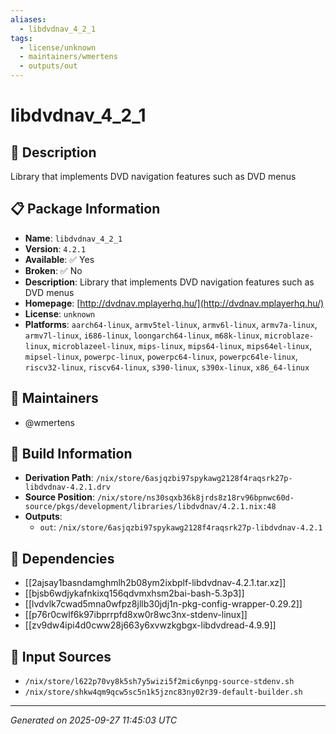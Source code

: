 ```yaml
---
aliases:
  - libdvdnav_4_2_1
tags:
  - license/unknown
  - maintainers/wmertens
  - outputs/out
---
```


# libdvdnav_4_2_1

## 📝 Description

Library that implements DVD navigation features such as DVD menus

## 📋 Package Information

- **Name**: `libdvdnav_4_2_1`
- **Version**: `4.2.1`
- **Available**: ✅ Yes
- **Broken**: ✅ No
- **Description**: Library that implements DVD navigation features such as DVD menus
- **Homepage**: [http://dvdnav.mplayerhq.hu/](http://dvdnav.mplayerhq.hu/)
- **License**: `unknown`
- **Platforms**: `aarch64-linux`, `armv5tel-linux`, `armv6l-linux`, `armv7a-linux`, `armv7l-linux`, `i686-linux`, `loongarch64-linux`, `m68k-linux`, `microblaze-linux`, `microblazeel-linux`, `mips-linux`, `mips64-linux`, `mips64el-linux`, `mipsel-linux`, `powerpc-linux`, `powerpc64-linux`, `powerpc64le-linux`, `riscv32-linux`, `riscv64-linux`, `s390-linux`, `s390x-linux`, `x86_64-linux`
## 👥 Maintainers

- @wmertens


## 🔧 Build Information

- **Derivation Path**: `/nix/store/6asjqzbi97spykawg2128f4raqsrk27p-libdvdnav-4.2.1.drv`
- **Source Position**: `/nix/store/ns30sqxb36k8jrds8z18rv96bpnwc60d-source/pkgs/development/libraries/libdvdnav/4.2.1.nix:48`
- **Outputs**:
  - `out`:  `/nix/store/6asjqzbi97spykawg2128f4raqsrk27p-libdvdnav-4.2.1`

## 🔗 Dependencies

- [[2ajsay1basndamghmlh2b08ym2ixbplf-libdvdnav-4.2.1.tar.xz]]
- [[bjsb6wdjykafnkixq156qdvmxhsm2bai-bash-5.3p3]]
- [[lvdvlk7cwad5mna0wfpz8jllb30jdj1n-pkg-config-wrapper-0.29.2]]
- [[p76r0cwlf6k97ibprrpfd8xw0r8wc3nx-stdenv-linux]]
- [[zv9dw4ipi4d0cww28j663y6xvwzkgbgx-libdvdread-4.9.9]]

## 📁 Input Sources

- `/nix/store/l622p70vy8k5sh7y5wizi5f2mic6ynpg-source-stdenv.sh`
- `/nix/store/shkw4qm9qcw5sc5n1k5jznc83ny02r39-default-builder.sh`

---
*Generated on 2025-09-27 11:45:03 UTC*
